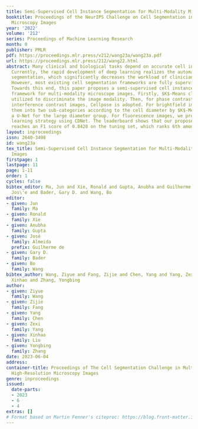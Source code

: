 ```yaml
---
title: Semi-Supervised Cell Instance Segmentation for Multi-Modality Microscope Images
booktitle: Proceedings of the NeurIPS Challenge on Cell Segmentation in Muliti-modality
  Microscopy Images
year: '2022'
volume: '212'
series: Proceedings of Machine Learning Research
month: 0
publisher: PMLR
pdf: https://proceedings.mlr.press/v212/wang23a/wang23a.pdf
url: https://proceedings.mlr.press/212/wang22.html
abstract: Many clinical and biological tasks depend on accurate cell instance segmentation.
  Currently, the rapid development of deep learning realizes the automation of cell
  segmentation, which significantly decreases the workload of clinicians and researchers.
  However, most existing cell segmentation frameworks are fully supervised and modality-specific.
  Towards this end, this paper proposes a semi-supervised cell instance segmentation
  framework for multi-modality microscope images. Firstly, $K$-Means clustering is
  utilized to discriminate the image modality. Then, for phase contrast and differential
  interference contrast images, Cellpose is adopted. For brightfield images, we subdivide
  them into two sub-categories according to the cell diameter by $K$-Means and optimize
  a U-Net for the large diameter group. For fluorescence images, we propose a semi-supervised
  learning strategy using CDNet. The leaderboard shows that our proposed framework
  reaches an F1 score of 0.8428 on the tuning set, which ranks 6th among all teams.
layout: inproceedings
issn: 2640-3498
id: wang23a
tex_title: Semi-Supervised Cell Instance Segmentation for Multi-Modality Microscope
  Images
firstpage: 1
lastpage: 11
page: 1-11
order: 1
cycles: false
bibtex_editor: Ma, Jun and Xie, Ronald and Gupta, Anubha and Guilherme de Almeida,
  Jos\'e and Bader, Gary D. and Wang, Bo
editor:
- given: Jun
  family: Ma
- given: Ronald
  family: Xie
- given: Anubha
  family: Gupta
- given: José
  family: Almeida
  prefix: Guilherme de
- given: Gary D.
  family: Bader
- given: Bo
  family: Wang
bibtex_author: Wang, Ziyue and Fang, Zijie and Chen, Yang and Yang, Zexi and Liu,
  Xinhao and Zhang, Yongbing
author:
- given: Ziyue
  family: Wang
- given: Zijie
  family: Fang
- given: Yang
  family: Chen
- given: Zexi
  family: Yang
- given: Xinhao
  family: Liu
- given: Yongbing
  family: Zhang
date: 2023-06-04
address:
container-title: Proceedings of The Cell Segmentation Challenge in Multi-modality
  High-Resolution Microscopy Images
genre: inproceedings
issued:
  date-parts:
  - 2023
  - 6
  - 4
extras: []
# Format based on Martin Fenner's citeproc: https://blog.front-matter.io/posts/citeproc-yaml-for-bibliographies/
---
```

